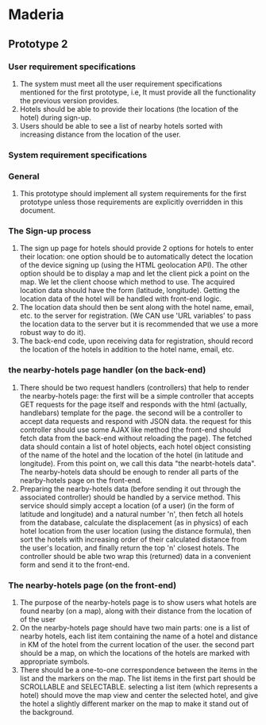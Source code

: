 # Maderia
## Prototype 2

### User requirement specifications

1. The system must meet all the user requirement specifications mentioned for the first prototype, i.e, It must provide all the functionality the previous version provides.
2. Hotels should be able to provide their locations (the location of the hotel) during sign-up.
3. Users should be able to see a list of nearby hotels sorted with increasing distance from the location of the user.

### System requirement specifications
### General
1. This prototype should implement all system requirements for the first prototype unless those requirements are explicitly overridden in this document.

### The Sign-up process
1. The sign up page for hotels should provide 2 options for hotels to enter their location: one option should be to automatically detect the location of the device signing up (using the HTML geolocation API). The other option should be to display a map and let the client pick a point on the map. We let the client choose which method to use. The acquired location data should have the form (latitude, longitude). Getting the location data of the hotel will be handled with front-end logic.
2. The location data should then be sent along with the hotel name, email, etc. to the server for registration. (We CAN use 'URL variables' to pass the location data to the server but it is recommended that we use a more robust way to do it).
3. The back-end code, upon receiving data for registration, should record the location of the hotels in addition to the hotel name, email, etc.

### the nearby-hotels page handler (on the back-end)
1. There should be two request handlers (controllers) that help to render the nearby-hotels page: the first will be a simple controller that accepts GET requests for the page itself and responds with the html (actually, handlebars) template for the page. the second will be a controller to accept data requests and respond with JSON data. the request for this controller should use some AJAX like method (the front-end should fetch data from the back-end without reloading the page). The fetched data should contain a list of hotel objects, each hotel object consisting of the name of the hotel and the location of the hotel (in latitude and longitude). From this point on, we call this data "the nearbt-hotels data". The nearby-hotels data should be enough to render all parts of the nearby-hotels page on the front-end.
2. Preparing the nearby-hotels data (before sending it out through the associated controller) should be handled by a service method. This service should simply accept a location (of a user) (in the form of latitude and longitude) and a natural number 'n', then fetch all hotels from the database, calculate the displacement (as in physics) of each hotel location from the user location (using the distance formula), then sort the hotels with increasing order of their calculated distance from the user's location, and finally return the top 'n' closest hotels. The controller should be able two wrap this (returned) data in a convenient form and send it to the front-end.

### The nearby-hotels page (on the front-end)
1. The purpose of the nearby-hotels page is to show users what hotels are found nearby (on a map), along with their distance from the location of of the user
2. On the nearby-hotels page should have two main parts: one is a list of nearby hotels, each list item containing the name of a hotel and distance in KM of the hotel from the current location of the user. the second part should be a map, on which the locations of the hotels are marked with appropriate symbols.
3. There should be a one-to-one correspondence between the items in the list and the markers on the map. The list items in the first part should be SCROLLABLE  and SELECTABLE. selecting a list item (which represents a hotel) should move the map view and center the selected hotel, and give the hotel a slightly different marker on the map to make it stand out of the background.
